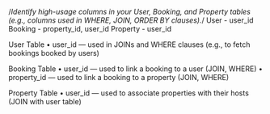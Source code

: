 /*Identify high-usage columns in your User, Booking, and Property tables (e.g., columns used in WHERE, JOIN, ORDER BY clauses).*/
User - user_id
Booking - property_id, user_id
Property - user_id

User Table
	•	user_id — used in JOINs and WHERE clauses (e.g., to fetch bookings booked by users)

Booking Table
	•	user_id — used to link a booking to a user (JOIN, WHERE)
	•	property_id — used to link a booking to a property (JOIN, WHERE)
	
Property Table
	•	user_id — used to associate properties with their hosts (JOIN with user table)